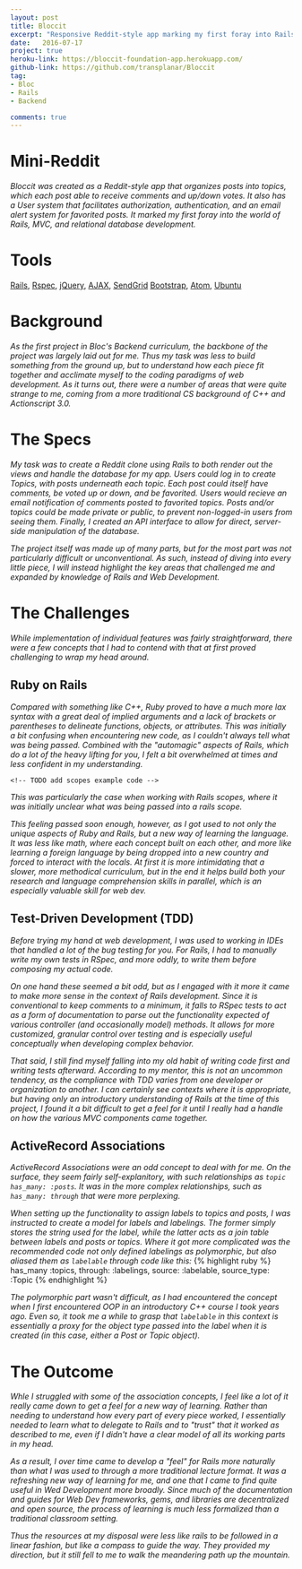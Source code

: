 ```yaml
---
layout: post
title: Bloccit
excerpt: "Responsive Reddit-style app marking my first foray into Rails development."
date:   2016-07-17
project: true
heroku-link: https://bloccit-foundation-app.herokuapp.com/
github-link: https://github.com/transplanar/Bloccit
tag:
- Bloc
- Rails
- Backend

comments: true
---
```


<!-- TODO fix styling on Bloccit to make it more presentable. Include screenshots -->

<!-- TODO delete excess files -->

<!-- TODO include images/code samples -->

<!-- TODO include links to github page, heroku -->

# Mini-Reddit

*Bloccit was created as a Reddit-style app that organizes posts into topics, which each post able to receive comments and up/down votes. It also has a User system that facilitates authorization, authentication, and an email alert system for favorited posts. It marked my first foray into the world of Rails, MVC, and relational database development.*

<!-- TODO review additional stuff, like FactoryGirl -->

# Tools
[Rails](http://rubyonrails.org/), [Rspec](http://rspec.info/), [jQuery](https://jquery.com/), [AJAX](https://api.jquery.com/category/ajax/), [SendGrid](https://sendgrid.com/) [Bootstrap](http://getbootstrap.com/), [Atom](https://atom.io/),  [Ubuntu](http://www.ubuntu.com/)

# Background

*As the first project in Bloc's Backend curriculum, the backbone of the project was largely laid out for me. Thus my task was less to build something from the ground up, but to understand how each piece fit together and acclimate myself to the coding paradigms of web development. As it turns out, there were a number of areas that were quite strange to me, coming from a more traditional CS background of C++ and Actionscript 3.0.*

# The Specs

*My task was to create a Reddit clone using Rails to both render out the views and handle the database for my app. Users could log in to create Topics, with posts underneath each topic. Each post could itself have comments, be voted up or down, and be favorited. Users would recieve an email notification of comments posted to favorited topics. Posts and/or topics could be made private or public, to prevent non-logged-in users from seeing them. Finally, I created an API interface to allow for direct, server-side manipulation of the database.*

*The project itself was made up of many parts, but for the most part was not particularly difficult or unconventional. As such, instead of diving into every little piece, I will instead highlight the key areas that challenged me and expanded by knowledge of Rails and Web Development.*

# The Challenges
*While implementation of individual features was fairly straightforward, there were a few concepts that I had to contend with that at first proved challenging to wrap my head around.*

## Ruby on Rails

*Compared with something like C++, Ruby proved to have a much more lax syntax with a great deal of implied arguments and a lack of brackets or parentheses to delineate functions, objects, or attributes. This was initially a bit confusing when encountering new code, as I couldn't always tell what was being passed. Combined with the "automagic" aspects of Rails, which do a lot of the heavy lifting for you, I felt a bit overwhelmed at times and less confident in my understanding.*

    <!-- TODO add scopes example code -->

*This was particularly the case when working with Rails scopes, where it was initially unclear what was being passed into a rails scope.*

*This feeling passed soon enough, however, as I got used to not only the unique aspects of Ruby and Rails, but a new way of learning the language. It was less like math, where each concept built on each other, and more like learning a foreign language by being dropped into a new country and forced to interact with the locals. At first it is more intimidating that a slower, more methodical curriculum, but in the end it helps build both your research and language comprehension skills in parallel, which is an especially valuable skill for web dev.*

## Test-Driven Development (TDD)
*Before trying my hand at web development, I was used to working in IDEs that handled a lot of the bug testing for you. For Rails, I had to manually write my own tests in RSpec, and more oddly, to write them before composing my actual code.*

*On one hand these seemed a bit odd, but as I engaged with it more it came to make more sense in the context of Rails development. Since it is conventional to keep comments to a minimum, it falls to RSpec tests to act as a form of documentation to parse out the functionality expected of various controller (and occasionally model) methods. It allows for more customized, granular control over testing and is especially useful conceptually when developing complex behavior.*

*That said, I still find myself falling into my old habit of writing code first and writing tests afterward. According to my mentor, this is not an uncommon tendency, as the compliance with TDD varies from one developer or organization to another. I can certainly see contexts where it is appropriate, but having only an introductory understanding of Rails at the time of this project, I found it a bit difficult to get a feel for it until I really had a handle on how the various MVC components came together.*

## ActiveRecord Associations
*ActiveRecord Associations were an odd concept to deal with for me. On the surface, they seem fairly self-explanitory, with such relationships as ```topic has_many: :posts```. It was in the more complex relationships, such as ```has_many: through``` that were more perplexing.*

*When setting up the functionality to assign labels to topics and posts, I was instructed to create a model for labels and labelings. The former simply stores the string used for the label, while the latter acts as a join table between labels and posts or topics. Where it got more complicated was the recommended code not only defined labelings as polymorphic, but also aliased them as ```labelable``` through code like this:*
{% highlight ruby %}
  has_many :topics, through: :labelings, source: :labelable, source_type: :Topic
{% endhighlight %}

*The polymorphic part wasn't difficult, as I had encountered the concept when I first encountered OOP in an introductory C++ course I took years ago. Even so, it took me a while to grasp that ```labelable``` in this context is essentially a proxy for the object type passed into the label when it is created (in this case, either a Post or Topic object).*


# The Outcome

*Whle I struggled with some of the association concepts, I feel like a lot of it really came down to get a feel for a new way of learning. Rather than needing to understand how every part of every piece worked, I essentially needed to learn what to delegate to Rails and to "trust" that it worked as described to me, even if I didn't have a clear model of all its working parts in my head.*

*As a result, I over time came to develop a "feel" for Rails more naturally than what I was used to through a more traditional lecture format. It was a refreshing new way of learning for me, and one that I came to find quite useful in Wed Development more broadly. Since much of the documentation and guides for Web Dev frameworks, gems, and libraries are decentralized and open source, the process of learning is much less formalized than a traditional classroom setting.*

*Thus the resources at my disposal were less like rails to be followed in a linear fashion, but like a compass to guide the way. They provided my direction, but it still fell to me to walk the meandering path up the mountain.*
